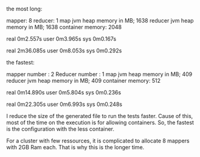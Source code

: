 
the most long: 

mapper: 8
reducer: 1
map jvm heap memory in MB; 1638
reducer jvm heap memory in MB; 1638
container memory: 2048

real    0m2.557s
user    0m3.965s
sys     0m0.167s

real    2m36.085s
user    0m8.053s
sys     0m0.292s


the fastest:

mapper number : 2
Reducer number : 1
map jvm heap memory in MB; 409
reducer jvm heap memory in MB; 409
container memory: 512

real    0m14.890s
user    0m5.804s
sys     0m0.236s

real    0m22.305s
user    0m6.993s
sys     0m0.248s


I reduce the size of the generated file to run the tests faster. Cause of this, most of the time on the execution is for allowing containers. So, the fastest is the configuration with the less container.

For a cluster with few ressources, it is complicated to allocate 8 mappers with 2GB Ram each. That is why this is the longer time.
